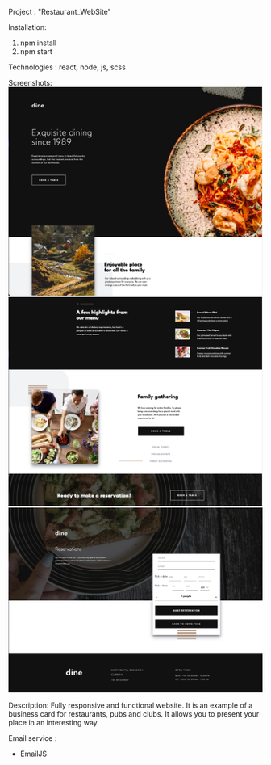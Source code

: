 Project : "Restaurant_WebSite"

Installation:
1. npm install
2. npm start

Technologies : react, node, js, scss

Screenshots:
![Screenshot](./screenshots/screenshot1.png)
![Screenshot](./screenshots/screenshot2.png)
![Screenshot](./screenshots/screenshot3.png)

Description:
Fully responsive and functional website. It is an example of a business card for restaurants, pubs and clubs. It allows you to present your place in an interesting way.

Email service :
* EmailJS
